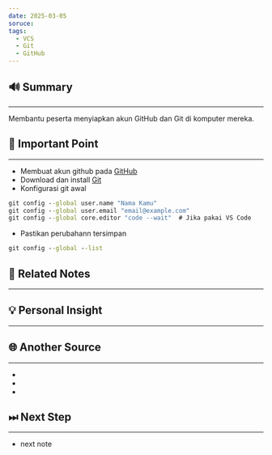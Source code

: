 ```yaml
---
date: 2025-03-05
soruce: 
tags:
  - VCS
  - Git
  - GitHub
---
```


## 🔊 Summary
---
Membantu peserta menyiapkan akun GitHub dan Git di komputer mereka.

## 📝 Important Point
---
- Membuat akun github pada [GitHub](https://github.com/)
- Download dan install  [Git](https://git-scm.com/downloads/win)
-  Konfigurasi git awal
```cmd
git config --global user.name "Nama Kamu"
git config --global user.email "email@example.com"
git config --global core.editor "code --wait"  # Jika pakai VS Code
```  
- Pastikan perubahann tersimpan
```cmd
git config --global --list
```

## 📎 Related Notes
---
> 

## 💡 Personal Insight
---

## 🌐 Another Source
---
- 
- 
- 
## ⏭ Next Step
---
- next note
